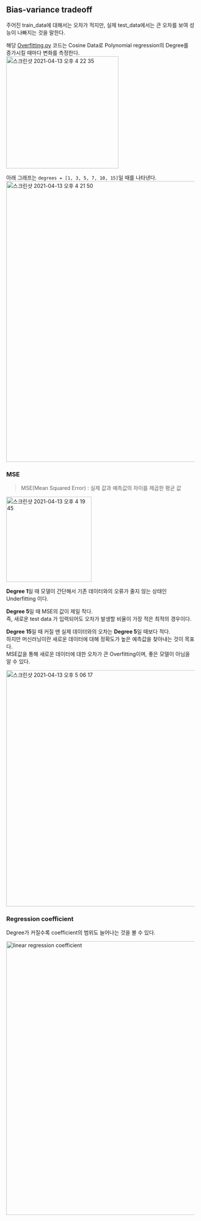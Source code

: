 <h2>Bias-variance tradeoff</h2>

주어진 train_data에 대해서는 오차가 적지만, 실제 test_data에서는 큰 오차를 보여 성능이 나빠지는 것을 말한다.<br>

해당 [Overfitting.py](https://github.com/evelyn82/Machine-learning/blob/main/Linear%20Regression/Overfitting.py) 코드는 Cosine Data로
Polynomial regression의 Degree를 증가시킬 때마다 변화를 측정한다.<br>
<img width="300" alt="스크린샷 2021-04-13 오후 4 22 35" src="https://user-images.githubusercontent.com/54436228/114514698-8799a700-9c76-11eb-94a8-cae9ef8ad867.png">

아래 그래프는 `degrees = [1, 3, 5, 7, 10, 15]`일 때를 나타낸다.<br>
<img width="751" alt="스크린샷 2021-04-13 오후 4 21 50" src="https://user-images.githubusercontent.com/54436228/114515513-65545900-9c77-11eb-87dc-7bbccb6e1011.png">

<h3>MSE</h3>

> MSE(Mean Squared Error) : 실제 값과 예측값의 차이를 제곱한 평균 값<br>

<img width="228" alt="스크린샷 2021-04-13 오후 4 19 45" src="https://user-images.githubusercontent.com/54436228/114517647-80c06380-9c79-11eb-9354-17f6f2748a9a.png">

**Degree 1**일 때 모델이 간단해서 기존 데이터와의 오류가 줄지 않는 상태인 Underfitting 이다.<br>

**Degree 5**일 때 MSE의 값이 제일 작다.<br>
즉, 새로운 test data 가 입력되어도 오차가 발생할 비율이 가장 적은 최적의 경우이다.<br>

**Degree 15**일 때 커질 땐 실제 데이터와의 오차는 **Degree 5**일 때보다 적다.<br>
하지만 머신러닝이란 새로운 데이터에 대해 정확도가 높은 예측값을 찾아내는 것이 목표다.<br>
MSE값을 통해 새로운 데이터에 대한 오차가 큰 Overfitting이며, 좋은 모델이 아님을 알 수 있다.<br>

<img width="632" alt="스크린샷 2021-04-13 오후 5 06 17" src="https://user-images.githubusercontent.com/54436228/114518716-9c783980-9c7a-11eb-8fe2-322c607924b9.png">

<h3>Regression coefficient</h3>

Degree가 커질수록 coefficient의 범위도 늘어나는 것을 볼 수 있다.<br>

<img width="732" alt="linear regression coefficient" src="https://user-images.githubusercontent.com/54436228/114531188-a2741780-9c86-11eb-91fe-73d57594a4c0.png">

